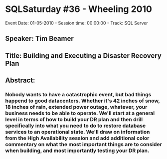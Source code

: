 # SQLSaturday #36 - Wheeling 2010
Event Date: 01-05-2010 - Session time: 00:00:00 - Track: SQL Server
## Speaker: Tim  Beamer
## Title: Building and Executing a Disaster Recovery Plan
## Abstract:
### Nobody wants to have a catastrophic event, but bad things happend to good datacenters.  Whether it's 42 inches of snow, 18 inches of rain, extended power outage, whatever, your business needs to be able to operate.  We'll start at a general level in terms of how to build your DR plan and then drill specifically into what you need to do to restore database services to an operational state.  We'll draw on information from the High Availability session and add additional color commentary on what the most important things are to consider when building, and most importantly testing your DR plan. 
